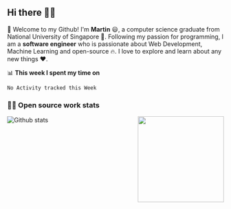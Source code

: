 ## Hi there 👋🤓


🎉 Welcome to my Github! I'm **Martin** 😃, a computer science graduate from National University of Singapore 🏫.
Following my passion for programming, I am a **software engineer** who is passionate about Web Development, Machine Learning and open-source 🔥. 
I love to explore and learn about any new things ❤️.


📊 **This week I spent my time on**
<!--START_SECTION:waka-->
```text
No Activity tracked this Week
```
<!--END_SECTION:waka-->


### 👨‍💻 Open source work stats

![Github stats](https://github-readme-stats.vercel.app/api?username=panda-sheep&show_icons=true&theme=synthwave)
<img align='right' src='https://octodex.github.com/images/hula_loop_octodex03.gif' width='200"'>


